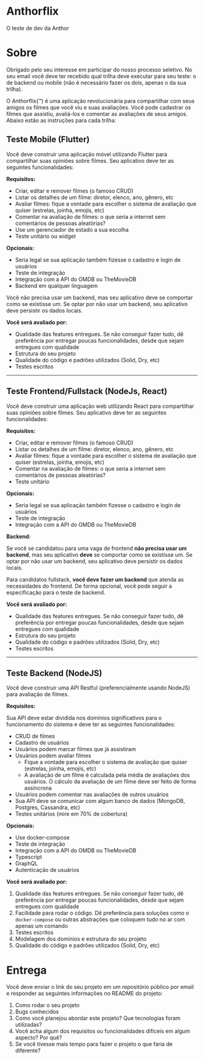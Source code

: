 # Anthorflix
O teste de dev da Anthor

# Sobre
Obrigado pelo seu interesse em participar do nosso processo seletivo. No seu email você deve ter recebido qual trilha deve executar para seu teste: o de backend ou mobile (não é necessário fazer os dois, apenas o da sua trilha).

O Anthorflix(:tm:) é uma aplicação revolucionária para compartilhar com seus amigos os filmes que você viu e suas avaliações. Você pode cadastrar os filmes que assistiu, avaliá-los e comentar as avaliações de seus amigos. Abaixo estão as instruções para cada trilha:

## Teste Mobile (Flutter)
Você deve construir uma aplicação móvel utilizando Flutter para compartilhar suas opiniões sobre filmes. Seu aplicativo deve ter as seguintes funcionalidades:

**Requisitos:**

- Criar, editar e remover filmes (o famoso CRUD)
- Listar os detalhes de um filme: diretor, elenco, ano, gênero, etc
- Avaliar filmes: fique a vontade para escolher o sistema de avaliação que quiser (estrelas, joinha, emojis, etc)
- Comentar na avaliação de filmes: o que seria a internet sem comentários de pessoas aleatórias?
- Use um gerenciador de estado a sua escolha
- Teste unitário ou widget

**Opcionais:**

- Seria legal se sua aplicação também fizesse o cadastro e login de usuários
- Teste de integração
- Integração com a API do OMDB ou TheMovieDB
- Backend em qualquer linguagem

Você não precisa usar um backend, mas seu aplicativo deve se comportar como se existisse um. Se optar por não usar um backend, seu aplicativo deve persistir os dados locais.

**Você será avaliado por:**
- Qualidade das features entregues. Se não conseguir fazer tudo, dê preferência por entregar poucas funcionalidades, desde que sejam entregues com qualidade
- Estrutura do seu projeto
- Qualidade do código e padrões utilizados (Solid, Dry, etc)
- Testes escritos

---

## Teste Frontend/Fullstack (NodeJs, React)
Você deve construir uma aplicação web utilizando React para compartilhar suas opiniões sobre filmes. Seu aplicativo deve ter as seguintes funcionalidades:

**Requisitos:**

- Criar, editar e remover filmes (o famoso CRUD)
- Listar os detalhes de um filme: diretor, elenco, ano, gênero, etc
- Avaliar filmes: fique a vontade para escolher o sistema de avaliação que quiser (estrelas, joinha, emojis, etc)
- Comentar na avaliação de filmes: o que seria a internet sem comentários de pessoas aleatórias?
- Teste unitário

**Opcionais:**

- Seria legal se sua aplicação também fizesse o cadastro e login de usuários
- Teste de integração
- Integração com a API do OMDB ou TheMovieDB

**Backend:**

Se você se candidatou para uma vaga de frontend **não precisa usar um backend**, mas seu aplicativo **deve** se comportar como se existisse um. Se optar por não usar um backend, seu aplicativo deve persistir os dados locais.

Para candidatos fullstack, **você deve fazer um backend** que atenda as necessidades do frontend. De forma opcional, você pode seguir a especificação para o teste de backend.

**Você será avaliado por:**
- Qualidade das features entregues. Se não conseguir fazer tudo, dê preferência por entregar poucas funcionalidades, desde que sejam entregues com qualidade
- Estrutura do seu projeto
- Qualidade do código e padrões utilizados (Solid, Dry, etc)
- Testes escritos

---

## Teste Backend (NodeJS)

Você deve construir uma API Restful (preferencialmente usando NodeJS) para avaliação de filmes.

**Requisitos:**

Sua API deve estar dividida nos domínios significativos para o funcionamento do sistema e deve ter as seguintes funcionalidades:
- CRUD de filmes
- Cadastro de usuários
- Usuários podem marcar filmes que já assistiram
- Usuários podem avaliar filmes
    - Fique a vontade para escolher o sistema de avaliação que quiser (estrelas, joinha, emojis, etc)
    - A avaliação de um filme é calculada pela média de avaliações dos usuários. O cálculo da avaliação de um filme deve ser feito de forma assíncrona
- Usuários podem comentar nas avaliações de outros usuários
- Sua API deve se comunicar com algum banco de dados (MongoDB, Postgres, Cassandra, etc)
- Testes unitários (mire em 70% de cobertura)

**Opcionais:**
- Use docker-compose
- Teste de integração
- Integração com a API do OMDB ou TheMovieDB
- Typescript
- GraphQL
- Autenticação de usuários

**Você será avaliado por:**
1. Qualidade das features entregues. Se não conseguir fazer tudo, dê preferência por entregar poucas funcionalidades, desde que sejam entregues com qualidade
1. Facilidade para rodar o código. Dê preferência para soluções como o `docker-compose` ou outras abstrações que coloquem tudo no ar com apenas um comando
1. Testes escritos
1. Modelagem dos domínios e estrutura do seu projeto
1. Qualidade do código e padrões utilizados (Solid, Dry, etc)

# Entrega

Você deve enviar o link do seu projeto em um repositório público por email e responder as seguintes informações no README do projeto:

1. Como rodar o seu projeto
1. Bugs conhecidos
1. Como você planejou abordar este projeto? Que tecnologias foram utilizadas?
1. Você acha algum dos requisitos ou funcionalidades difíceis em algum aspecto? Por quê?
1. Se você tivesse mais tempo para fazer o projeto o que faria de diferente?
